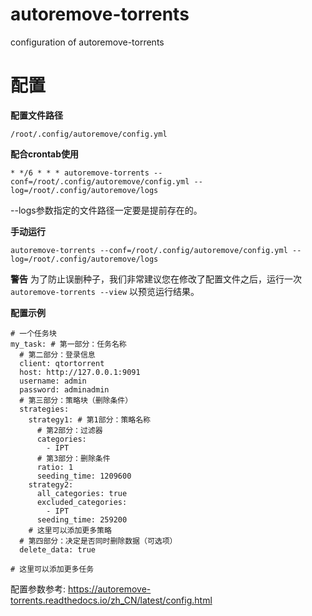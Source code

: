 # autoremove-torrents
configuration of autoremove-torrents
 
# 配置

**配置文件路径**

`/root/.config/autoremove/config.yml`

**配合crontab使用**

`* */6 * * * autoremove-torrents --conf=/root/.config/autoremove/config.yml --log=/root/.config/autoremove/logs`

--logs参数指定的文件路径一定要是提前存在的。

**手动运行**

`autoremove-torrents --conf=/root/.config/autoremove/config.yml --log=/root/.config/autoremove/logs`

**警告**
为了防止误删种子，我们非常建议您在修改了配置文件之后，运行一次 `autoremove-torrents --view` 以预览运行结果。

**配置示例**

```
# 一个任务块
my_task: # 第一部分：任务名称
  # 第二部分：登录信息
  client: qtortorrent
  host: http://127.0.0.1:9091
  username: admin
  password: adminadmin
  # 第三部分：策略块（删除条件）
  strategies:
    strategy1: # 第1部分：策略名称
      # 第2部分：过滤器
      categories:
        - IPT
      # 第3部分：删除条件
      ratio: 1
      seeding_time: 1209600
    strategy2:
      all_categories: true
      excluded_categories:
        - IPT
      seeding_time: 259200
    # 这里可以添加更多策略
  # 第四部分：决定是否同时删除数据（可选项）
  delete_data: true

# 这里可以添加更多任务
```
配置参数参考: https://autoremove-torrents.readthedocs.io/zh_CN/latest/config.html
